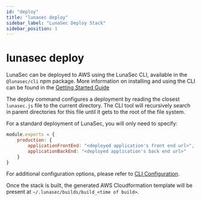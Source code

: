 ```yaml
---
id: "deploy"
title: "lunasec deploy"
sidebar_label: "LunaSec Deploy Stack"
sidebar_position: 1
---
```

<!--
  ~ Copyright by LunaSec (owned by Refinery Labs, Inc)
  ~
  ~ Licensed under the Creative Commons Attribution-ShareAlike 4.0 International
  ~ (the "License"); you may not use this file except in compliance with the
  ~ License. You may obtain a copy of the License at
  ~
  ~ https://creativecommons.org/licenses/by-sa/4.0/legalcode
  ~
  ~ See the License for the specific language governing permissions and
  ~ limitations under the License.
  ~
-->
# lunasec deploy
LunaSec can be deployed to AWS using the LunaSec CLI, available in the `@lunasec/cli` npm package.  More information on installing and using the CLI can be 
found in the [Getting Started Guide](/pages/getting-started/dedicated-tokenizer/introduction)

The deploy command configures a deployment by reading the closest `lunasec.js` file to the current directory. The CLI tool will
recursively search in parent directories for this file until it gets to the root of the file system.

For a standard deployment of LunaSec, you will only need to specify:
```js
module.exports = {
    production: {
        applicationFrontEnd: "<deployed application's front end url>",
        applicationBackEnd: "<deployed application's back end url>"
    }
}
```

For additional configuration options, please refer to [CLI Configuration](/pages/cli-config/interfaces/DeploymentConfigOptions).

Once the stack is built, the generated AWS Cloudformation template will be present at `~/.lunasec/builds/build_<time of build>`.